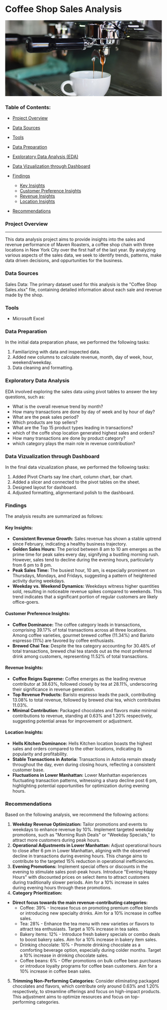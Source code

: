 # Coffee Shop Sales Analysis

![](coffee_intro_image.png)

### Table of Contents:
- [Project Overview](#project-overview)
- [Data Sources](#data-sources)
- [Tools](#tools)
- [Data Preparation](#data-preparation)
- [Exploratory Data Analysis (EDA)](#exploratory-data-analysis)
- [Data Vizualization through Dashboard](#data-vizualization-through-dashboard)
- [Findings](#findings)
  
  - [Key Insights](#key-insights)
  - [Customer Preference Insights](#customer-preference-insights)
  - [Revenue Insights](#revenue-insights)
  - [Location Insights](#location-insights)
- [Recommendations](#recommendations)


### Project Overview
---

This data analysis project aims to provide insights into the sales and revenue performance of Maven Roasters, a coffee shop chain with three locations in New York City over the first half of the last year. By analyzing various aspects of the sales data, we seek to identify trends, patterns, make data driven decisions, and oppurtunities for the business.

### Data Sources

Sales Data: The primary dataset used for this analysis is the "Coffee Shop Sales.xlsx" file, containing detailed information about each sale and revenue made by the shop.

### Tools

- Microsoft Excel

### Data Preparation

In the initial data preparation phase, we performed the following tasks:
1. Familiarizing with data and inspected data.
2. Added new columns to calculate revenue, month, day of week, hour, weekend/weekday.
3. Data cleaning and formatting.

### Exploratory Data Analysis 

EDA involved exploring the sales data using pivot tables to answer the key questions, such as:

- What is the overall revenue trend by month?
- How many transactions are done by day of week and by hour of day?
- What are the peak sales period?
- Which products are top sellers?
- What are the Top 15 product types leading in transactions?
- which of the coffe shop location generated highest sales and orders?
- How many transactions are done by product category?
- which category plays the main role in revenue contribution?

### Data Vizualization through Dashboard

In the final data vizualization phase, we performed the following tasks:
1. Added Pivot Charts say line chart, column chart, bar chart.
2. Added a slicer and connected to the pivot tables on the sheet.
3. Designed layout for dashboard.
4. Adjusted formatting, alignmentand polish to the dashboard.

### Findings

The analysis results are summarized as follows:

#### Key Insights:

- **Consistent Revenue Growth:** Sales revenue has shown a stable uptrend since February, indicating a healthy business trajectory.
- **Golden Sales Hours:** The period between 8 am to 10 am emerges as the prime time for peak sales every day, signifying a bustling morning rush. However, sales tend to decline during the evening hours, particularly from 6 pm to 8 pm.
- **Peak Sales Time:** The busiest hour, 10 am, is especially prominent on Thursdays, Mondays, and Fridays, suggesting a pattern of heightened activity during weekdays.
- **Weekday vs. Weekend Dynamics:** Weekdays witness higher quantities sold, resulting in noticeable revenue spikes compared to weekends. This trend indicates that a significant portion of regular customers are likely office-goers.

#### Customer Preference Insights:

- **Coffee Dominance:** The coffee category leads in transactions, comprising 39.17% of total transactions across all three locations. Among coffee varieties, gourmet brewed coffee (11.34%) and Baristo espresso (11%) are favored by coffee enthusiasts.
- **Brewed Chai Tea:** Despite the tea category accounting for 30.48% of total transactions, brewed chai tea stands out as the most preferred drink among customers, representing 11.52% of total transactions.

#### Revenue Insights:

- **Coffee Reigns Supreme:** Coffee emerges as the leading revenue contributor at 38.63%, followed closely by tea at 28.11%, underscoring their significance in revenue generation.
- **Top Revenue Products:** Baristo espresso leads the pack, contributing 13.08% to total revenue, followed by brewed chai tea, which contributes 11.03%.
- **Minimal Contribution:** Packaged chocolates and flavors make minimal contributions to revenue, standing at 0.63% and 1.20% respectively, suggesting potential areas for improvement or adjustment.

#### Location Insights:

- **Hells Kitchen Dominance:** Hells Kitchen location boasts the highest sales and orders compared to the other locations, indicating its popularity and profitability.
- **Stable Transactions in Astoria:** Transactions in Astoria remain steady throughout the day, even during closing hours, reflecting a consistent customer base.
- **Fluctuations in Lower Manhattan:** Lower Manhattan experiences fluctuating transaction patterns, witnessing a sharp decline post 6 pm, highlighting potential opportunities for optimization during evening hours.

### Recommendations

Based on the following analysis, we recommend the following actions:
1. **Weekday Revenue Optimization:** Tailor promotions and events to weekdays to enhance revenue by 10%. Implement targeted weekday promotions, such as "Morning Rush Deals" or "Weekday Specials," to attract more customers during peak hours.
2. **Operational Adjustments in Lower Manhattan:** Adjust operational hours to close after 6 pm in Lower Manhattan, aligning with the observed decline in transactions during evening hours. This change aims to contribute to the targeted 15% reduction in operational inefficiencies.
3. **Evening Promotions:** Implement special offers or discounts in the evening to stimulate sales post-peak hours. Introduce "Evening Happy Hours" with discounted prices on select items to attract customers during traditionally slower periods. Aim for a 10% increase in sales during evening hours through these promotions.
4. **Category Prioritization:**
- **Direct focus towards the main revenue-contributing categories:**
  - Coffee: 39% - Increase focus on promoting premium coffee blends or introducing new specialty drinks. Aim for a 10% increase in coffee sales.
  - Tea: 28% - Enhance the tea menu with new varieties or flavors to attract tea enthusiasts. Target a 10% increase in tea sales.
  - Bakery items: 12% - Introduce fresh bakery specials or combo deals to boost bakery sales. Aim for a 10% increase in bakery item sales.
  - Drinking chocolate: 10% - Promote drinking chocolate as a comforting beverage option, especially during colder months. Target a 10% increase in drinking chocolate sales.
  - Coffee beans: 6% - Offer promotions on bulk coffee bean purchases or introduce loyalty programs for coffee bean customers. Aim for a 10% increase in coffee bean sales.
5. **Trimming Non-Performing Categories:** Consider eliminating packaged chocolates and flavors, which contribute only around 0.63% and 1.20% respectively, to streamline offerings and focus on high-impact products. This adjustment aims to optimize resources and focus on top-performing categories.
